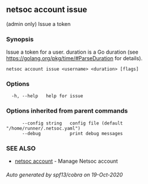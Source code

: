 ## netsoc account issue

(admin only) Issue a token

### Synopsis

Issue a token for a user. duration is a Go duration
(see https://golang.org/pkg/time/#ParseDuration for details).


```
netsoc account issue <username> <duration> [flags]
```

### Options

```
  -h, --help   help for issue
```

### Options inherited from parent commands

```
      --config string   config file (default "/home/runner/.netsoc.yaml")
      --debug           print debug messages
```

### SEE ALSO

* [netsoc account](netsoc_account.md)	 - Manage Netsoc account

###### Auto generated by spf13/cobra on 19-Oct-2020
